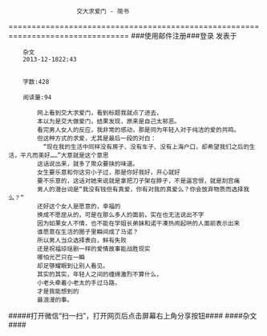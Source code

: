                        交大求爱门 - 简书
================================================================================
###使用邮件注册###登录        发表于


        
        杂文
        2013-12-1822:43


        字数:428

        阅读量:94

        	网上看到交大求爱门，看到标题我就点了进去，
        	本以为是交大做爱门，结果发现，原来是自己太邪恶。
        	看完男人女人的反应，我非常的感动，那是同为年轻人对于纯洁的爱的共鸣。
        	但这种方式的求爱，尤其是最后一段的对白：
        	　“现在我的生活中同样没有房子、没有车子、没有上海户口，却希望我们之后的生活，平凡而美好……”大意就是这个意思
        	这话说出来，就多了聚众要挟的味道。
        	女生要乐意和你这穷小子过，那是你好我好，开心就好
        	要不乐意的，这话对她来说就是拿把刀子架在脖子，不是逼宫恨，就是刮宫痛
        	男人的潜台词是“我没有钱但有真爱，你有对我的真爱么？你会放弃物质而选择我么？”
        	还好这个女人是愿意的，幸福的
        	换成不愿屈从的，可是在那么多人的面前，实在也无法说出不字
        	因为如果女人不情，也不能在学姐长弟妹和诺干凑热闹起哄的人面前表示出来
        	谁愿意在生活的圈子里瞬间成了马诺？
        	所以男人当众选择表白，鲜有失败
        	还是祝福琼瑶剧一样的爱情故事能战胜现实
        	哪怕光芒只在一瞬
        	却足够耀眼到让别人看见。
        	其实的其实，年轻人之间的缠绵激烈不算什么，
        	小老头牵着小老太的手过马路，
        	才是我能想到的
        	最浪漫的事。
#####打开微信“扫一扫”，打开网页后点击屏幕右上角分享按钮####
        ####杂文####
      